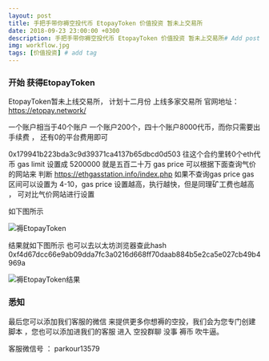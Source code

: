 ```yaml
---
layout: post
title: 手把手带你褥空投代币 EtopayToken 价值投资 暂未上交易所
date: 2018-09-23 23:00:00 +0300
description: 手把手带你褥空投代币 EtopayToken 价值投资 暂未上交易所# Add post description (optional)
img: workflow.jpg
tags: [价值投资] # add tag
---
```


### 开始 获得EtopayToken 

EtopayToken暂未上线交易所， 计划十二月份 上线多家交易所  官网地址：
https://etopay.network/
							

一个账户相当于40个账户 一个账户200个，四十个账户8000代币，而你只需要出手续费 ， 还有0的平台费用即可

0x179941b223bda3c9d39371ca4137b65dbcd0d503  往这个合约里转0个eth代币  gas limit 设置成 5200000  就是五百二十万
 gas price  可以根据下面查询气价的网站来 判断 https://ethgasstation.info/index.php 
 如果不查询gas price  gas区间可以设置为 4-10，gas price 设置越高，执行越快，但是同理矿工费也越高 ， 可对比气价网站进行设置
 
 
 如下图所示
 
 ![褥EtopayToken]({{site.baseurl}}/assets/img/2018-9-23-EtopayToken/褥EtopayToken.png)
 
 结果就如下图所示   也可以去以太坊浏览器查此hash  0xf4d67dcc66e9ab09dda7fc3a0216d668ff70daab884b5e2ca5e027cb49b4969a
 
 ![褥EtopayToken结果]({{site.baseurl}}/assets/img/2018-9-23-btp/褥EtopayToken结果.png)

  
  
###  悉知

最后您可以添加我们客服的微信  来提供更多你想褥的空投，我们会为您专门创建脚本  ，您也可以添加进我们的客服 进入 空投群聊 没事 褥币 吹牛逼。

客服微信号 ：   parkour13579
